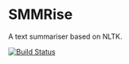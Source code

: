 # SMMRise
A text summariser based on NLTK.

[![Build Status](https://travis-ci.org/vaibhavsingh1993/book_critic.svg?branch=master)](https://travis-ci.org/vaibhavsingh1993/book_critic)
